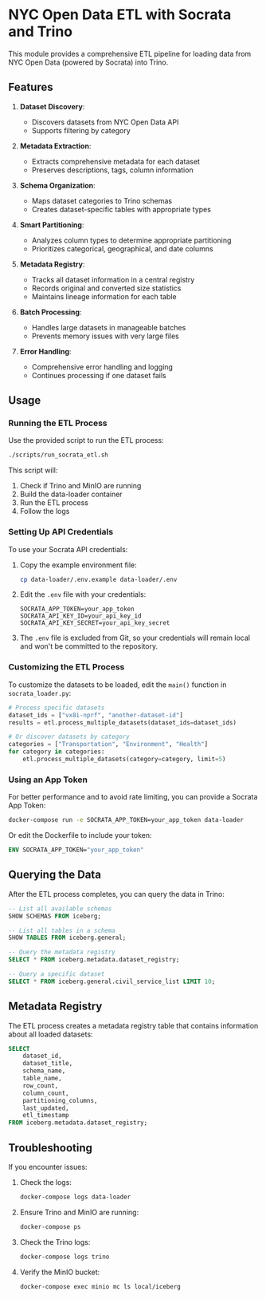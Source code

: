 # NYC Open Data ETL with Socrata and Trino

This module provides a comprehensive ETL pipeline for loading data from NYC Open Data (powered by Socrata) into Trino.

## Features

1. **Dataset Discovery**:
   - Discovers datasets from NYC Open Data API
   - Supports filtering by category

2. **Metadata Extraction**:
   - Extracts comprehensive metadata for each dataset
   - Preserves descriptions, tags, column information

3. **Schema Organization**:
   - Maps dataset categories to Trino schemas
   - Creates dataset-specific tables with appropriate types

4. **Smart Partitioning**:
   - Analyzes column types to determine appropriate partitioning
   - Prioritizes categorical, geographical, and date columns

5. **Metadata Registry**:
   - Tracks all dataset information in a central registry
   - Records original and converted size statistics
   - Maintains lineage information for each table

6. **Batch Processing**:
   - Handles large datasets in manageable batches
   - Prevents memory issues with very large files

7. **Error Handling**:
   - Comprehensive error handling and logging
   - Continues processing if one dataset fails

## Usage

### Running the ETL Process

Use the provided script to run the ETL process:

```bash
./scripts/run_socrata_etl.sh
```

This script will:
1. Check if Trino and MinIO are running
2. Build the data-loader container
3. Run the ETL process
4. Follow the logs

### Setting Up API Credentials

To use your Socrata API credentials:

1. Copy the example environment file:
   ```bash
   cp data-loader/.env.example data-loader/.env
   ```

2. Edit the `.env` file with your credentials:
   ```
   SOCRATA_APP_TOKEN=your_app_token
   SOCRATA_API_KEY_ID=your_api_key_id
   SOCRATA_API_KEY_SECRET=your_api_key_secret
   ```

3. The `.env` file is excluded from Git, so your credentials will remain local and won't be committed to the repository.

### Customizing the ETL Process

To customize the datasets to be loaded, edit the `main()` function in `socrata_loader.py`:

```python
# Process specific datasets
dataset_ids = ["vx8i-nprf", "another-dataset-id"]
results = etl.process_multiple_datasets(dataset_ids=dataset_ids)

# Or discover datasets by category
categories = ["Transportation", "Environment", "Health"]
for category in categories:
    etl.process_multiple_datasets(category=category, limit=5)
```

### Using an App Token

For better performance and to avoid rate limiting, you can provide a Socrata App Token:

```bash
docker-compose run -e SOCRATA_APP_TOKEN=your_app_token data-loader
```

Or edit the Dockerfile to include your token:

```dockerfile
ENV SOCRATA_APP_TOKEN="your_app_token"
```

## Querying the Data

After the ETL process completes, you can query the data in Trino:

```sql
-- List all available schemas
SHOW SCHEMAS FROM iceberg;

-- List all tables in a schema
SHOW TABLES FROM iceberg.general;

-- Query the metadata registry
SELECT * FROM iceberg.metadata.dataset_registry;

-- Query a specific dataset
SELECT * FROM iceberg.general.civil_service_list LIMIT 10;
```

## Metadata Registry

The ETL process creates a metadata registry table that contains information about all loaded datasets:

```sql
SELECT 
    dataset_id, 
    dataset_title, 
    schema_name, 
    table_name, 
    row_count, 
    column_count, 
    partitioning_columns,
    last_updated, 
    etl_timestamp
FROM iceberg.metadata.dataset_registry;
```

## Troubleshooting

If you encounter issues:

1. Check the logs:
   ```bash
   docker-compose logs data-loader
   ```

2. Ensure Trino and MinIO are running:
   ```bash
   docker-compose ps
   ```

3. Check the Trino logs:
   ```bash
   docker-compose logs trino
   ```

4. Verify the MinIO bucket:
   ```bash
   docker-compose exec minio mc ls local/iceberg
   ``` 